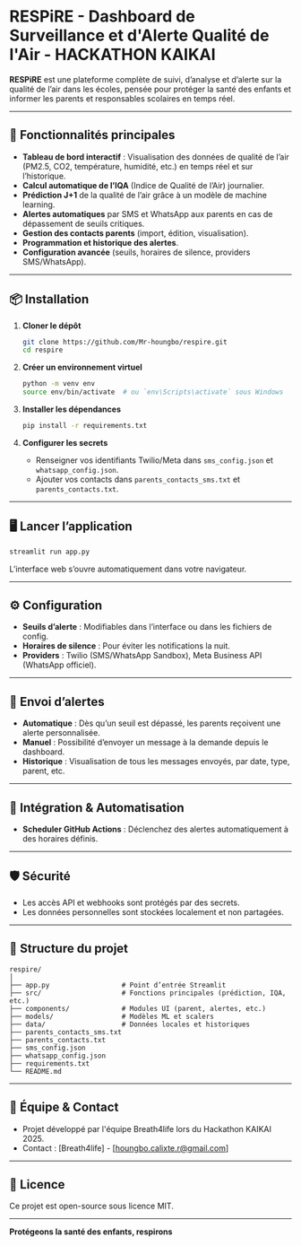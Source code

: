# RESPiRE - Dashboard de Surveillance et d'Alerte Qualité de l'Air - HACKATHON KAIKAI 

**RESPiRE** est une plateforme complète de suivi, d’analyse et d’alerte sur la qualité de l’air dans les écoles, pensée pour protéger la santé des enfants et informer les parents et responsables scolaires en temps réel.

---

## 🚀 Fonctionnalités principales

- **Tableau de bord interactif** : Visualisation des données de qualité de l’air (PM2.5, CO2, température, humidité, etc.) en temps réel et sur l’historique.
- **Calcul automatique de l’IQA** (Indice de Qualité de l’Air) journalier.
- **Prédiction J+1** de la qualité de l’air grâce à un modèle de machine learning.
- **Alertes automatiques** par SMS et WhatsApp aux parents en cas de dépassement de seuils critiques.
- **Gestion des contacts parents** (import, édition, visualisation).
- **Programmation et historique des alertes**.
- **Configuration avancée** (seuils, horaires de silence, providers SMS/WhatsApp).

---

## 📦 Installation

1. **Cloner le dépôt**
   ```bash
   git clone https://github.com/Mr-houngbo/respire.git
   cd respire
   ```

2. **Créer un environnement virtuel**
   ```bash
   python -m venv env
   source env/bin/activate  # ou `env\Scripts\activate` sous Windows
   ```

3. **Installer les dépendances**
   ```bash
   pip install -r requirements.txt
   ```

4. **Configurer les secrets**
   - Renseigner vos identifiants Twilio/Meta dans `sms_config.json` et `whatsapp_config.json`.
   - Ajouter vos contacts dans `parents_contacts_sms.txt` et `parents_contacts.txt`.

---

## 🖥️ Lancer l’application

```bash
streamlit run app.py
```

L’interface web s’ouvre automatiquement dans votre navigateur.

---

## ⚙️ Configuration

- **Seuils d’alerte** : Modifiables dans l’interface ou dans les fichiers de config.
- **Horaires de silence** : Pour éviter les notifications la nuit.
- **Providers** : Twilio (SMS/WhatsApp Sandbox), Meta Business API (WhatsApp officiel).

---

## 📲 Envoi d’alertes

- **Automatique** : Dès qu’un seuil est dépassé, les parents reçoivent une alerte personnalisée.
- **Manuel** : Possibilité d’envoyer un message à la demande depuis le dashboard.
- **Historique** : Visualisation de tous les messages envoyés, par date, type, parent, etc.

---

## 🔗 Intégration & Automatisation

- **Scheduler GitHub Actions** : Déclenchez des alertes automatiquement à des horaires définis.

---

## 🛡️ Sécurité

- Les accès API et webhooks sont protégés par des secrets.
- Les données personnelles sont stockées localement et non partagées.

---

## 📁 Structure du projet

```
respire/
│
├── app.py                  # Point d’entrée Streamlit
├── src/                    # Fonctions principales (prédiction, IQA, etc.)
├── components/             # Modules UI (parent, alertes, etc.)
├── models/                 # Modèles ML et scalers
├── data/                   # Données locales et historiques
├── parents_contacts_sms.txt
├── parents_contacts.txt
├── sms_config.json
├── whatsapp_config.json
├── requirements.txt
└── README.md
```

---

## 👥 Équipe & Contact

- Projet développé par l'équipe Breath4life lors du Hackathon KAIKAI 2025.
- Contact : [Breath4life] - [houngbo.calixte.r@gmail.com]

---

## 📝 Licence

Ce projet est open-source sous licence MIT.

---


**Protégeons la santé des enfants, respirons**
